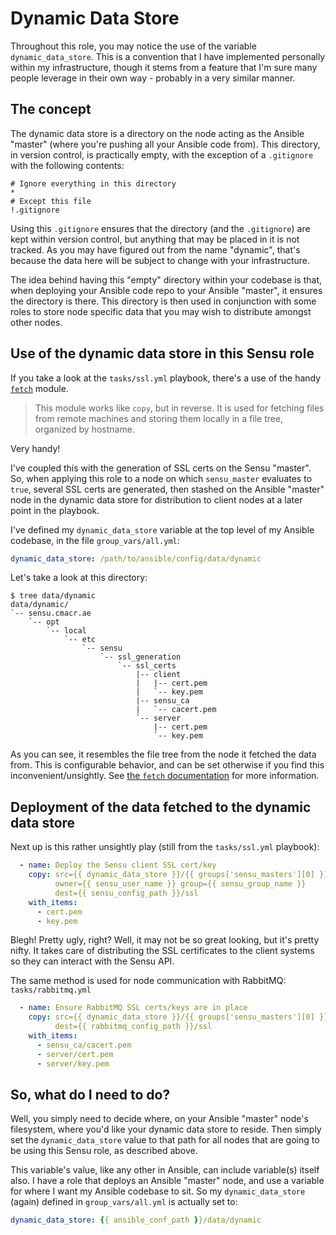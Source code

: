 # Dynamic Data Store
Throughout this role, you may notice the use of the variable `dynamic_data_store`.
This is a convention that I have implemented personally within my infrastructure, though it stems from a feature that I'm sure many people leverage in their own way - probably in a very similar manner.

## The concept
The dynamic data store is a directory on the node acting as the Ansible "master" (where you're pushing all your Ansible code from).
This directory, in version control, is practically empty, with the exception of a `.gitignore` with the following contents:
```
# Ignore everything in this directory
*
# Except this file
!.gitignore
```
Using this `.gitignore` ensures that the directory (and the `.gitignore`) are kept within version control, but anything that may be placed in it is not tracked. As you may have figured out from the name "dynamic", that's because the data here will be subject to change with your infrastructure.

The idea behind having this "empty" directory within your codebase is that, when deploying your Ansible code repo to your Ansible "master", it ensures the directory is there. This directory is then used in conjunction with some roles to store node specific data that you may wish to distribute amongst other nodes.

## Use of the dynamic data store in this Sensu role
If you take a look at the `tasks/ssl.yml` playbook, there's a use of the handy [`fetch`](http://docs.ansible.com/fetch_module.html) module.

>This module works like `copy`, but in reverse. It is used for fetching files from remote machines and storing them locally in a file tree, organized by hostname.

Very handy!

I've coupled this with the generation of SSL certs on the Sensu "master". So, when applying this role to a node on which `sensu_master` evaluates to `true`, several SSL certs are generated, then stashed on the Ansible "master" node in the dynamic data store for distribution to client nodes at a later point in the playbook.

I've defined my `dynamic_data_store` variable at the top level of my Ansible codebase, in the file `group_vars/all.yml`:
``` yaml
dynamic_data_store: /path/to/ansible/config/data/dynamic
```
Let's take a look at this directory:
```
$ tree data/dynamic
data/dynamic/
`-- sensu.cmacr.ae
    `-- opt
        `-- local
            `-- etc
                `-- sensu
                    `-- ssl_generation
                        `-- ssl_certs
                            |-- client
                            |   |-- cert.pem
                            |   `-- key.pem
                            |-- sensu_ca
                            |   `-- cacert.pem
                            `-- server
                                |-- cert.pem
                                `-- key.pem
```
As you can see, it resembles the file tree from the node it fetched the data from. This is configurable behavior, and can be set otherwise if you find this inconvenient/unsightly. See [ the `fetch` documentation](http://docs.ansible.com/fetch_module.html) for more information.

## Deployment of the data fetched to the dynamic data store
Next up is this rather unsightly play (still from the `tasks/ssl.yml` playbook):
``` yaml
  - name: Deploy the Sensu client SSL cert/key
    copy: src={{ dynamic_data_store }}/{{ groups['sensu_masters'][0] }}/{{ sensu_config_path }}/ssl_generation/ssl_certs/client/{{ item }}
          owner={{ sensu_user_name }} group={{ sensu_group_name }}
          dest={{ sensu_config_path }}/ssl
    with_items:
      - cert.pem
      - key.pem

```
Blegh! Pretty ugly, right? Well, it may not be so great looking, but it's pretty nifty.
It takes care of distributing the SSL certificates to the client systems so they can interact with the Sensu API.

The same method is used for node communication with RabbitMQ:
`tasks/rabbitmq.yml`
``` yaml
  - name: Ensure RabbitMQ SSL certs/keys are in place
    copy: src={{ dynamic_data_store }}/{{ groups['sensu_masters'][0] }}/{{ sensu_config_path }}/ssl_generation/ssl_certs/{{ item }}
          dest={{ rabbitmq_config_path }}/ssl
    with_items:
      - sensu_ca/cacert.pem
      - server/cert.pem
      - server/key.pem
```

## So, what do I need to do?
Well, you simply need to decide where, on your Ansible "master" node's filesystem, where you'd like your dynamic data store to reside.
Then simply set the `dynamic_data_store` value to that path for all nodes that are going to be using this Sensu role, as described above.

This variable's value, like any other in Ansible, can include variable(s) itself also.
I have a role that deploys an Ansible "master" node, and use a variable for where I want my Ansible codebase to sit.
So my `dynamic_data_store` (again) defined in `group_vars/all.yml` is actually set to:
``` yaml
dynamic_data_store: {{ ansible_conf_path }}/data/dynamic
```
